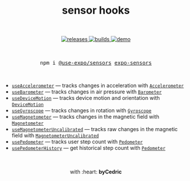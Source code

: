 <div align="center">
    <h1>
        <br />
        sensor hooks
        <br />
        <br />
    </h1>
    <a href="https://github.com/bycedric/use-expo/releases">
        <img src="https://img.shields.io/github/release/byCedric/use-expo/all.svg" alt="releases" />
    </a>
    <a href="https://travis-ci.com/byCedric/use-expo">
        <img src="https://img.shields.io/travis/com/byCedric/use-expo/master.svg" alt="builds" />
    </a>
    <a href="https://exp.host/@bycedric/use-expo">
        <img src="https://img.shields.io/badge/demo-expo-lightgrey.svg" alt="demo" />
    </a>
    <br />
    <br />
    <br />
    <pre>npm i <a href="https://www.npmjs.com/package/@use-expo/sensors">@use-expo/sensors</a> <a href="https://www.npmjs.com/package/expo-sensors">expo-sensors</a></pre>
    <br />
</div>

- [`useAccelerometer`](./docs/use-accelerometer.md) &mdash; tracks changes in acceleration with [`Accelerometer`](https://docs.expo.io/versions/latest/sdk/accelerometer/)
- [`useBarometer`](./docs/use-barometer.md) &mdash; tracks changes in air pressure with [`Barometer`](https://docs.expo.io/versions/latest/sdk/barometer/)
- [`useDeviceMotion`](./docs/use-device-motion.md) &mdash; tracks device motion and orientation with [`DeviceMotion`](https://docs.expo.io/versions/latest/sdk/devicemotion/)
- [`useGyroscope`](./docs/use-gyroscope.md) &mdash; tracks changes in rotation with [`Gyroscope`](https://docs.expo.io/versions/latest/sdk/gyroscope/)
- [`useMagnetometer`](./docs/use-magnetometer.md) &mdash; tracks changes in the magnetic field with [`Magnetometer`](https://docs.expo.io/versions/latest/sdk/magnetometer/)
- [`useMagnetometerUncalibrated`](./docs/use-magnetometer.md) &mdash; tracks raw changes in the magnetic field with [`MagnetometerUncalibrated`](https://docs.expo.io/versions/latest/sdk/magnetometer/)
- [`usePedometer`](./docs/use-pedometer.md) &mdash; tracks user step count with [`Pedometer`](https://docs.expo.io/versions/latest/sdk/pedometer/)
- [`usePedometerHistory`](./docs/use-pedometer-history.md) &mdash; get historical step count with [`Pedometer`](https://docs.expo.io/versions/latest/sdk/pedometer/)

<div align="center">
    <br />
    <br />
    with :heart: <strong>byCedric</strong>
    <br />
    <br />
</div>
